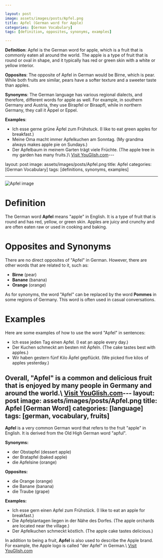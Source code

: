 ```yaml
---

layout: post
image: assets/images/posts/Apfel.png
title: Apfel (German word for Apple)
categories: [German Vocabulary]
tags: [definition, opposites, synonyms, examples]

---
```


**Definition**:
Apfel is the German word for apple, which is a fruit that is commonly eaten all around the world. The apple is a type of fruit that is round or oval in shape, and it typically has red or green skin with a white or yellow interior.

**Opposites**: 
The opposite of Apfel in German would be Birne, which is pear. While both fruits are similar, pears have a softer texture and a sweeter taste than apples.

**Synonyms**: 
The German language has various regional dialects, and therefore, different words for apple as well. For example, in southern Germany and Austria, they use Birapfel or Biraapfl, while in northern Germany, they call it Äppel or Eppel.

**Examples**:
- Ich esse gerne grüne Äpfel zum Frühstuck. (I like to eat green apples for breakfast.)
- Meine Oma macht immer Apfelkuchen am Sonntag. (My grandma always makes apple pie on Sundays.)
- Der Apfelbaum in meinem Garten trägt viele Früchte. (The apple tree in my garden has many fruits.)\ <a id="yg-widget-0" class="youglish-widget" data-query="Apfel" data-lang="german" data-components="8412" data-auto-start="0" data-bkg-color="theme_light" data-title="How%20to%20pronounce%20Apfel%20in%20German"  rel="nofollow" href="https://youglish.com">Visit YouGlish.com</a><script async src="https://youglish.com/public/emb/widget.js" charset="utf-8"></script>---

layout: post
image: assets/images/posts/Apfel.png
title: Apfel
categories: [German Vocabulary]
tags: [definitions, synonyms, examples]

---

![Apfel image](https://images.unsplash.com/photo-1494368308027-c810d3cfa2b6?ixid=MnwxMjA3fDB8MHxzZWFyY2h8NXx8YWZmZWx8ZW58MHx8MHx8&ixlib=rb-1.2.1&auto=format&fit=crop&w=500&q=60)

# Definition

The German word **Apfel** means "apple" in English. It is a type of fruit that is round and has red, yellow, or green skin. Apples are juicy and crunchy and are often eaten raw or used in cooking and baking.

# Opposites and Synonyms

There are no direct opposites of "Apfel" in German. However, there are other words that are related to it, such as:

- **Birne** (pear)
- **Banane** (banana)
- **Orange** (orange)

As for synonyms, the word "Apfel" can be replaced by the word **Pommes** in some regions of Germany. This word is often used in casual conversations.

# Examples

Here are some examples of how to use the word "Apfel" in sentences:

- Ich esse jeden Tag einen Apfel. (I eat an apple every day.)
- Der Kuchen schmeckt am besten mit Äpfeln. (The cake tastes best with apples.)
- Wir haben gestern fünf Kilo Äpfel gepflückt. (We picked five kilos of apples yesterday.)

Overall, "Apfel" is a common and delicious fruit that is enjoyed by many people in Germany and around the world.\ <a id="yg-widget-0" class="youglish-widget" data-query="Apfel" data-lang="german" data-components="8412" data-auto-start="0" data-bkg-color="theme_light" data-title="How%20to%20pronounce%20Apfel%20in%20German"  rel="nofollow" href="https://youglish.com">Visit YouGlish.com</a><script async src="https://youglish.com/public/emb/widget.js" charset="utf-8"></script>---
layout: post
image: assets/images/posts/Apfel.png
title: Apfel [German Word]
categories: [language]
tags: [german, vocabulary, fruits]
---

**Apfel** is a very common German word that refers to the fruit "apple" in English. It is derived from the Old High German word "apful". 

**Synonyms:**
- der Obstapfel (dessert apple)
- der Bratapfel (baked apple)
- die Apfelsine (orange)

**Opposites:**
- die Orange (orange)
- die Banane (banana)
- die Traube (grape)

**Examples:**
- Ich esse gern einen Apfel zum Frühstück. (I like to eat an apple for breakfast.)
- Die Apfelplantagen liegen in der Nähe des Dorfes. (The apple orchards are located near the village.)
- Der Apfelkuchen schmeckt köstlich. (The apple cake tastes delicious.) 

In addition to being a fruit, **Apfel** is also used to describe the Apple brand. For example, the Apple logo is called "der Apfel" in German.\ <a id="yg-widget-0" class="youglish-widget" data-query="Apfel" data-lang="german" data-components="8412" data-auto-start="0" data-bkg-color="theme_light" data-title="How%20to%20pronounce%20Apfel%20in%20German"  rel="nofollow" href="https://youglish.com">Visit YouGlish.com</a><script async src="https://youglish.com/public/emb/widget.js" charset="utf-8"></script>